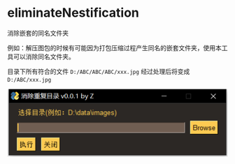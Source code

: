 # eliminateNestification
消除嵌套的同名文件夹

例如：解压图包的时候有可能因为打包压缩过程产生同名的嵌套文件夹，使用本工具可以消除同名文件夹。

目录下所有符合的文件 `D:/ABC/ABC/ABC/xxx.jpg` 经过处理后将变成 `D:/ABC/xxx.jpg`

![image](https://github.com/MrZoyo/eliminateNestification/blob/main/GUI.png)

